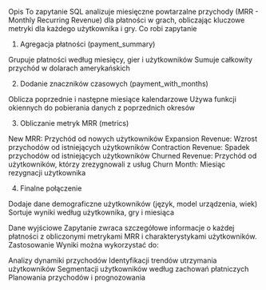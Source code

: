 Opis
To zapytanie SQL analizuje miesięczne powtarzalne przychody (MRR - Monthly Recurring Revenue) dla płatności w grach, obliczając kluczowe metryki dla każdego użytkownika i gry.
Co robi zapytanie
1. Agregacja płatności (payment_summary)

Grupuje płatności według miesięcy, gier i użytkowników
Sumuje całkowity przychód w dolarach amerykańskich

2. Dodanie znaczników czasowych (payment_with_months)

Oblicza poprzednie i następne miesiące kalendarzowe
Używa funkcji okiennych do pobierania danych z poprzednich okresów

3. Obliczanie metryk MRR (metrics)

New MRR: Przychód od nowych użytkowników
Expansion Revenue: Wzrost przychodów od istniejących użytkowników
Contraction Revenue: Spadek przychodów od istniejących użytkowników
Churned Revenue: Przychód od użytkowników, którzy zrezygnowali z usług
Churn Month: Miesiąc rezygnacji użytkownika

4. Finalne połączenie

Dodaje dane demograficzne użytkowników (język, model urządzenia, wiek)
Sortuje wyniki według użytkownika, gry i miesiąca

Dane wyjściowe
Zapytanie zwraca szczegółowe informacje o każdej płatności z obliczonymi metrykami MRR i charakterystykami użytkowników.
Zastosowanie
Wyniki można wykorzystać do:

Analizy dynamiki przychodów
Identyfikacji trendów utrzymania użytkowników
Segmentacji użytkowników według zachowań płatniczych
Planowania przychodów i prognozowania
